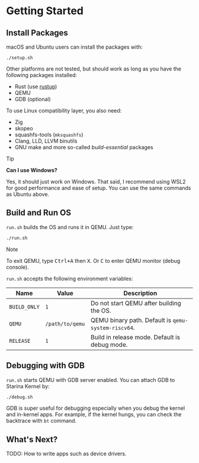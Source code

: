 # Getting Started

## Install Packages

macOS and Ubuntu users can install the packages with:

```
./setup.sh
```

Other platforms are not tested, but should work as long as you have the following packages installed:

- Rust (use [rustup](https://rustup.rs/))
- QEMU
- GDB (optional)

To use Linux compatibility layer, you also need:

- Zig
- skopeo
- squashfs-tools (`mksquashfs`)
- Clang, LLD, LLVM binutils
- GNU make and more so-called *build-essential* packages

> [!TIP]
>
> **Can I use Windows?**
>
> Yes, it should just work on Windows. That said, I recommend using WSL2 for good performance and ease of setup. You can use the same commands as Ubuntu above.

## Build and Run OS

`run.sh` builds the OS and runs it in QEMU. Just type:

```bash
./run.sh
```

> [!NOTE]
>
> To exit QEMU, type <kbd>Ctrl+A</kbd> then <kbd>X</kbd>. Or <kbd>C</kbd> to enter QEMU monitor (debug console).

`run.sh` accepts the following environment variables:

| Name | Value |  Description |
|------|--------|------|
| `BUILD_ONLY` | `1` | Do not start QEMU after building the OS. |
| `QEMU` | `/path/to/qemu` | QEMU binary path. Default is `qemu-system-riscv64`. |
| `RELEASE` | `1` | Build in release mode. Default is debug mode. |

## Debugging with GDB

`run.sh` starts QEMU with GDB server enabled. You can attach GDB to Starina Kernel by:

```bash
./debug.sh
```

GDB is super useful for debugging especially when you debug the kernel and in-kernel apps. For example, if the kernel hungs, you can check the backtrace with `bt` command.

## What's Next?

TODO: How to write apps such as device drivers.
